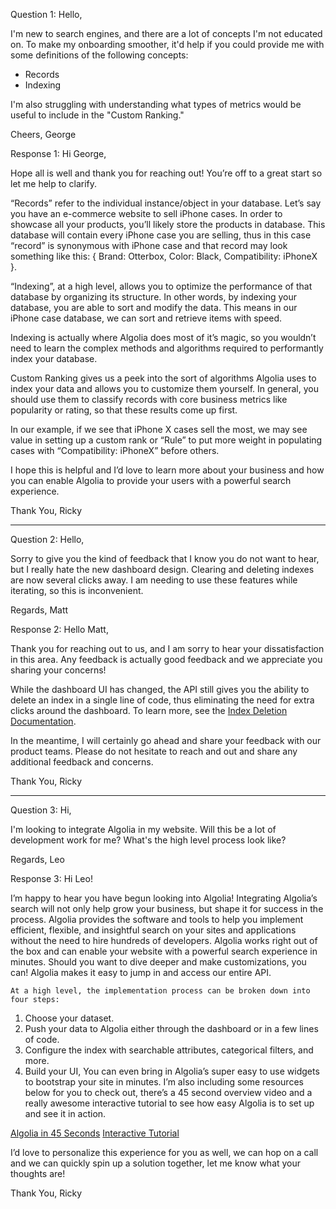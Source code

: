 Question 1:
Hello,

I'm new to search engines, and there are a lot of concepts I'm not educated on. To make my onboarding smoother, it'd help if you could provide me with some definitions of the following concepts:
- Records
- Indexing

I'm also struggling with understanding what types of metrics would be useful to include in the "Custom Ranking." 

Cheers,
George

Response 1:
Hi George,

Hope all is well and thank you for reaching out! You’re off to a great start so let me help to clarify. 

“Records” refer to the individual instance/object in your database. Let’s say you have an e-commerce website to sell iPhone cases. In order to showcase all your products, you’ll likely store the products in database. This database will contain every iPhone case you are selling, thus in this case “record” is synonymous with iPhone case and that record may look something like this:
{
	Brand: Otterbox,
	Color: Black,
	Compatibility: iPhoneX
}.

“Indexing”, at a high level, allows you to optimize the performance of that database by organizing its structure. In other words, by indexing your database, you are able to sort and modify the data. This means in our iPhone case database, we can sort and retrieve items with speed. 

Indexing is actually where Algolia does most of it’s magic, so you wouldn’t need to learn the complex methods and algorithms required to performantly index your database. 

Custom Ranking gives us a peek into the sort of algorithms Algolia uses to index your data and allows you to customize them yourself. In general, you should use them to classify records with core business metrics like popularity or rating, so that these results come up first. 

In our example, if we see that iPhone X cases sell the most, we may see value in setting up a custom rank or “Rule” to put more weight in populating cases with “Compatibility: iPhoneX” before others.

I hope this is helpful and I’d love to learn more about your business and how you can enable Algolia to provide your users with a powerful search experience. 

Thank You, 
Ricky

---
Question 2:
Hello,

Sorry to give you the kind of feedback that I know you do not want to hear, but I really hate the new dashboard design. Clearing and deleting indexes are now several clicks away. I am needing to use these features while iterating, so this is inconvenient.

Regards,
Matt

Response 2:
Hello Matt,

Thank you for reaching out to us, and I am sorry to hear your dissatisfaction in this area. Any feedback is actually good feedback and we appreciate you sharing your concerns! 

While the dashboard UI has changed, the API still gives you the ability to delete an index in a single line of code, thus eliminating the need for extra clicks around the dashboard. To learn more, see the [Index Deletion Documentation](https://www.algolia.com/doc/api-reference/api-methods/delete-index/). 

In the meantime, I will certainly go ahead and share your feedback with our product teams. Please do not hesitate to reach and out and share any additional feedback and concerns.

Thank You,
Ricky


---
Question 3:
Hi,

I'm looking to integrate Algolia in my website. Will this be a lot of development work for me? What's the high level process look like?

Regards,
Leo

Response 3:
Hi Leo!

I’m happy to hear you have begun looking into Algolia! Integrating Algolia’s search will not only help grow your business, but shape it for success in the process. Algolia provides the software and tools to help you implement efficient, flexible, and insightful search on your sites and applications without the need to hire hundreds of developers. Algolia works right out of the box and can enable your website with a powerful search experience in minutes. Should you want to dive deeper and make customizations, you can! Algolia makes it easy to jump in and access our entire API. 
    
    At a high level, the implementation process can be broken down into four steps:
1.	Choose your dataset.
2.	Push your data to Algolia either through the dashboard or in a few lines of code.
3.	Configure the index with searchable attributes, categorical filters, and more.
4.	Build your UI, You can even bring in Algolia’s super easy to use widgets to bootstrap your site in minutes.
	I’m also including some resources below for you to check out, there’s a 45 second overview video and a really awesome interactive tutorial to see how easy Algolia is to set up and see it in action.

[Algolia in 45 Seconds](https://www.youtube.com/watch?v=IYY5RM1sBC0&feature=emb_logo)
[Interactive Tutorial](https://www.algolia.com/doc/onboarding/#/pick-dataset)

I’d love to personalize this experience for you as well, we can hop on a call and we can quickly spin up a solution together, let me know what your thoughts are!

Thank You,
Ricky 

